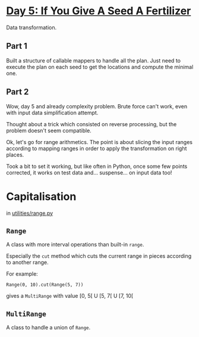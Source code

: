 # [Day 5: If You Give A Seed A Fertilizer](https://adventofcode.com/2023/day/5)

Data transformation.

## Part 1
Built a structure of callable mappers to handle all the plan. Just need to execute the plan on each seed to get the
locations and compute the minimal one.

## Part 2
Wow, day 5 and already complexity problem. Brute force can't work, even with input data simplification attempt.

Thought about a trick which consisted on reverse processing, but the problem doesn't seem compatible.

Ok, let's go for range arithmetics. The point is about slicing the input ranges according to mapping ranges in order to
apply the transformation on right places.

Took a bit to set it working, but like often in Python, once some few points corrected, it works on test data and... 
suspense... on input data too! 

# Capitalisation
in [utilities/range.py](../utilities/range.py)

## `Range` 
A class with more interval operations than built-in `range`. 

Especially the `cut` method which cuts the current range in pieces according to another range. 

For example:

    Range(0, 10).cut(Range(5, 7))

gives a `MultiRange` with value [0, 5[ U [5, 7[ U [7, 10[

## `MultiRange` 
A class to handle a union of `Range`.
